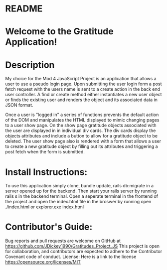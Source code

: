 # README

# Welcome to the Gratitude Application!

# Description
My choice for the Mod 4 JavaScript Project is an application that allows a user to use a pseudo login page. Upon submitting the user login form a post fetch request with the users name is sent to a create action in the back end user controller. A find or create method either instantiates a new user object or finds the existing user and renders the object and its associated data in JSON format. 

Once a user is "logged in" a series of functions prevents the default action of the DOM and manipulates the HTML displayed to mimic changing pages to a user show page. On the show page gratitude objects associated with the user are displayed in in individual div cards. The div cards display the objects attributes and include a button to allow for a gratitude object to be deleted. The user show page also is rendered with a form that allows a user to create a new gratitude object by filling out its attributes and triggering a post fetch when the form is submitted.

# Install Instructions: 
To use this application simply clone, bundle update, rails db:migrate in a server opened up for the backend. Then start your rails server by running rails s in the backend terminal. Open a seperate terminal in the frontend of the project and open the index.html file in the broswer by running open ./index.html or explorer.exe index.html

# Contributor's Guide: 
Bug reports and pull requests are welcome on GitHub at https://github.com/JDickey1990/Gratitudes_Project_JS This project is open for collaboration, and contributors are expected to adhere to the Contributor Covenant code of conduct. License: Here is a link to the license https://opensource.org/licenses/MIT





